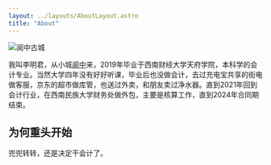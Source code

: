 ```yaml
---
layout: ../layouts/AboutLayout.astro
title: "About"
---
```

<div>
  <img src="/assets/langz.jpg" class="sm:w-1/2 mx-auto" alt="阆中古城">
</div>

我叫李明君，从小城<a href="https://www.bilibili.com/video/BV1JW4y1G7Ch/?spm_id_from=333.337.search-card.all.click">阆中</a>来，2019年毕业于西南财经大学天府学院，本科学的会计专业。当然大学四年没有好好听课，毕业后也没做会计，去过充电宝共享的街电做客服，京东的超市做库管，也送过外卖，和朋友卖过净水器。直到2021年回到会计行业，在西南民族大学财务处做外包，主要是核算工作，直到2024年合同期结束。

## 为何重头开始
兜兜转转，还是决定干会计了。
